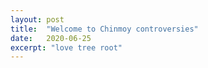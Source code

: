 ```yaml
---
layout: post
title:  "Welcome to Chinmoy controversies"
date:   2020-06-25
excerpt: "love tree root"
---
```

